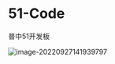 # 51-Code
普中51开发板

![image-20220927141939797](https://hongecho.oss-cn-hangzhou.aliyuncs.com/images/image-20220927141939797.png)
